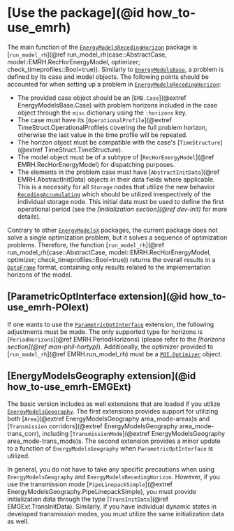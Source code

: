# [Use the package](@id how_to-use_emrh)

The main function of the [`EnergyModelsRecedingHorizon`](@ref) package is [`run_model_rh`](@ref run_model_rh(case::AbstractCase, model::EMRH.RecHorEnergyModel, optimizer; check_timeprofiles::Bool=true)).
Similarly to [`EnergyModelsBase`](https://energymodelsx.github.io/EnergyModelsBase.jl/), a problem is defined by its case and model objects.
The following points should be accounted for when setting up a problem in [`EnergyModelsRecedingHorizon`](@ref):

- The provided case object should be an [`EMB.Case`](@extref EnergyModelsBase.Case) with problem horizons included in the case object through the `misc` dictionary using the `:horizons` key.
- The case must have its [`OperationalProfile`](@extref TimeStruct.OperationalProfile)s covering the full problem horizon, otherwise the last value in the time profile will be repeated.
- The horizon object must be compatible with the case's [`TimeStructure`](@extref TimeStruct.TimeStructure).
- The model object must be of a subtype of [`RecHorEnergyModel`](@ref EMRH.RecHorEnergyModel) for dispatching purposes.
- The elements in the problem case must have [`AbstractInitData`](@ref EMRH.AbstractInitData) objects in their data fields where applicable.
  This is a necessity for all `Storage` nodes that utilize the new behavior [`RecedingAccumulating`](@ref) which should be utilized irrespectively of the individual storage node.
  This initial data must be used to define the first operational period (see the *[initialization section](@ref dev-init)* for more details).

Contrary to other [`EnergyModelsX`](https://github.com/EnergyModelsX) packages, the current package does not solve a single optimization problem, but it solves a sequence of optimization problems.
Therefore, the function [`run_model_rh`](@ref run_model_rh(case::AbstractCase, model::EMRH.RecHorEnergyModel, optimizer; check_timeprofiles::Bool=true)) returns the overall results in a [`DataFrame`](https://dataframes.juliadata.org/stable/) format, containing only results related to the implementation horizons of the model.

## [ParametricOptInterface extension](@id how_to-use_emrh-POIext)

If one wants to use the [`ParametricOptInterface`](https://jump.dev/ParametricOptInterface.jl/stable/) extension, the following adjustments must be made.
The only supported type for horizons is [`PeriodHorizons`](@ref EMRH.PeriodHorizons) (please refer to the *[horizons section](@ref man-phil-hortyp)*).
Additionally, the optimizer provided to [`run_model_rh`](@ref EMRH.run_model_rh) must be a [`POI.Optimizer`](https://jump.dev/ParametricOptInterface.jl/stable/reference/#ParametricOptInterface.Optimizer) object.

## [EnergyModelsGeography extension](@id how_to-use_emrh-EMGExt)

The basic version includes as well extensions that are loaded if you utilize [`EnergyModelsGeography`](https://energymodelsx.github.io/EnergyModelsGeography.jl/stable/).
The first extensions provides support for utilizing both [`Area`](@extref EnergyModelsGeography area_mode-areas)s and [`Transmission` corridors](@extref EnergyModelsGeography area_mode-trans_corr), including  [`TransmissionMode`](@extref EnergyModelsGeography area_mode-trans_mode)s.
The second extension provides a minor update to a function of `EnergyModelsGeography` when `ParametricOptInterface` is utilized.

In general, you do not have to take any specific precautions when using `EnergyModelsGeography` and `EnergyModelsRecedingHorizon`.
However, if you use the transmission mode [`PipeLinepackSimple`](@extref EnergyModelsGeography.PipeLinepackSimple), you must provide initialization data through the type [`TransInitData`](@ref EMGExt.TransInitData).
Similarly, if you have individual dynamic states in developed transmission modes, you must utilize the same initialization data as well.

